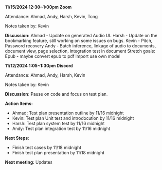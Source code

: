 **11/15/2024 12:30~1:00pm Zoom**

Attendance: Ahmad, Andy, Harsh, Kevin, Tong

Notes taken by: Kevin

**Discussion:**
Ahmad - Update on generated Audio UI.
Harsh - Update on the bookmarking feature, still working on some issues on bugs.
Kevin - Pitch, Password recovery
Andy - Batch inference, linkage of audio to documents, document view, page selection, integration test in document
Stretch goals:
Epub - maybe convert epub to pdf
Import use own model


**11/12/2024 1:05~1:30pm Discord**

Attendance: Ahmad, Andy, Harsh, Kevin

Notes taken by: Kevin

**Discussion:**
Pause on code and focus on test plan.

**Action Items:**
- Ahmad: Test plan presentation outline by 11/16 midnight
- Kevin: Test plan Unit test and introdocution by 11/16 midnight
- Harsh: Test plan system test by 11/16 midnight
- Andy: Test plan integration test by 11/16 midnight

**Next Steps**:
- Finish test cases by 11/18 midnight
- Finish test plan presentation by 11/18 midnight

**Next meeting:**
Updates
